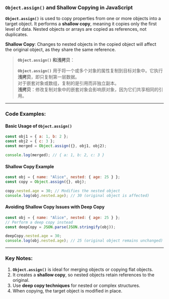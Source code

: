 ### `Object.assign()` and Shallow Copying in JavaScript

<audio src="C:\Users\10691\Downloads\__`Object.assig.mp3"></audio>

**`Object.assign()`** is used to copy properties from one or more objects into a target object. It performs a **shallow copy**, meaning it copies only the first level of data. Nested objects or arrays are copied as references, not duplicates.

**Shallow Copy**: Changes to nested objects in the copied object will affect the original object, as they share the same reference.

> **`Object.assign()` 和浅拷贝**：
>
> <audio src="C:\Users\10691\Downloads\`Object.assign(.mp3"></audio>
>
> **`Object.assign()`** 用于将一个或多个对象的属性复制到目标对象中。它执行**浅拷贝**，即只复制第一层数据。  
> 对于嵌套对象或数组，复制的是引用而非独立副本。  
> **浅拷贝**：修改复制对象中的嵌套对象会影响原对象，因为它们共享相同的引用。

---

### Code Examples:

<audio src="C:\Users\10691\Downloads\这段代码展示了 Object .mp3"></audio>

#### **Basic Usage of `Object.assign()`**
```javascript
const obj1 = { a: 1, b: 2 };
const obj2 = { c: 3 };
const merged = Object.assign({}, obj1, obj2);

console.log(merged); // { a: 1, b: 2, c: 3 }
```

#### **Shallow Copy Example**
```javascript
const obj = { name: "Alice", nested: { age: 25 } };
const copy = Object.assign({}, obj);

copy.nested.age = 30; // Modifies the nested object
console.log(obj.nested.age); // 30 (original object is affected)
```

#### **Avoiding Shallow Copy Issues with Deep Copy**
```javascript
const obj = { name: "Alice", nested: { age: 25 } };
// Perform a deep copy instead
const deepCopy = JSON.parse(JSON.stringify(obj));

deepCopy.nested.age = 30;
console.log(obj.nested.age); // 25 (original object remains unchanged)
```

---

### Key Notes:
1. **`Object.assign()`** is ideal for merging objects or copying flat objects.  
2. It creates a **shallow copy**, so nested objects retain references to the original.  
3. Use **deep copy techniques** for nested or complex structures.  
4. When copying, the target object is modified in place.